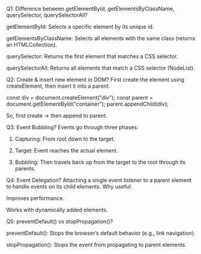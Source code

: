 Q1: Difference between getElementById, getElementsByClassName, querySelector, querySelectorAll?

getElementById: Selects a specific element by its unique id.

getElementsByClassName: Selects all elements with the same class (returns an HTMLCollection).

querySelector: Returns the first element that matches a CSS selector.

querySelectorAll: Returns all elements that match a CSS selector (NodeList).


Q2: Create & insert new element in DOM?
First create the element using createElement, then insert it into a parent.

const div = document.createElement("div");
const parent = document.getElementById("container");
parent.appendChild(div);

So, first create → then append to parent.


Q3: Event Bubbling?
Events go through three phases:

1. Capturing: From root down to the target.

2. Target: Event reaches the actual element.

3. Bubbling: Then travels back up from the target to the root through its parents.



Q4: Event Delegation?
Attaching a single event listener to a parent element to handle events on its child elements.
Why useful:

Improves performance.

Works with dynamically added elements.


Q5: preventDefault() vs stopPropagation()?

preventDefault(): Stops the browser’s default behavior (e.g., link navigation).

stopPropagation(): Stops the event from propagating to parent elements.